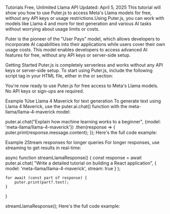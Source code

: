 Tutorials
Free, Unlimited Llama API
Updated: April 5, 2025
This tutorial will show you how to use Puter.js to access Meta's Llama models for free, without any API keys or usage restrictions.Using Puter.js, you can work with models like Llama 4 and more for text generation and various AI tasks without worrying about usage limits or costs.

Puter is the pioneer of the "User Pays" model, which allows developers to incorporate AI capabilities into their applications while users cover their own usage costs. This model enables developers to access advanced AI features for free, without any API keys or server-side setup.

Getting Started
Puter.js is completely serverless and works without any API keys or server-side setup. To start using Puter.js, include the following script tag in your HTML file, either in the <head> or <body> section:

<script src="https://js.puter.com/v2/"></script>
You're now ready to use Puter.js for free access to Meta's Llama models. No API keys or sign-ups are required.

Example 1Use Llama 4 Maverick for text generation
To generate text using Llama 4 Maverick, use the puter.ai.chat() function with the meta-llama/llama-4-maverick model:

puter.ai.chat("Explain how machine learning works to a beginner", 
    {model: 'meta-llama/llama-4-maverick'})
    .then(response => {
        puter.print(response.message.content);
    });
Here's the full code example:

<html>
<body>
    <script src="https://js.puter.com/v2/"></script>
    <script>
        puter.ai.chat("Explain how machine learning works to a beginner", 
            {model: 'meta-llama/llama-4-maverick'})
            .then(response => {
                puter.print(response.message.content);
            });
    </script>
</body>
</html>
Example 2Stream responses for longer queries
For longer responses, use streaming to get results in real-time:

async function streamLlamaResponse() {
    const response = await puter.ai.chat(
        "Write a detailed tutorial on building a React application", 
        {
            model: 'meta-llama/llama-4-maverick', 
            stream: true
        }
    );
    
    for await (const part of response) {
        puter.print(part?.text);
    }
}

streamLlamaResponse();
Here's the full code example:

<html>
<body>
    <script src="https://js.puter.com/v2/"></script>
    <script>
        async function streamLlamaResponse() {
            const response = await puter.ai.chat(
                "Write a detailed tutorial on building a React application", 
                {
                    model: 'meta-llama/llama-4-maverick', 
                    stream: true
                }
            );
            
            for await (const part of response) {
                puter.print(part?.text);
            }
        }

        streamLlamaResponse();
    </script>
</body>
</html>
Example 3Use different Llama models for different needs
Puter.js provides access to various Llama models for different requirements:

// Using Llama 3.3 70B for complex tasks
puter.ai.chat(
    "Explain the implications of quantum computing on cryptography",
    { model: "meta-llama/llama-3.3-70b-instruct" }
).then(response => {
    puter.print("<h2>Using Llama 3.3 70B</h2>");
    puter.print(response.message.content);
});

// Using Llama 3.1 8B for faster responses
puter.ai.chat(
    "Suggest three fun weekend activities",
    { model: "meta-llama/llama-3.1-8b-instruct" }
).then(response => {
    puter.print("<h2>Using Llama 3.1 8B</h2>");
    puter.print(response.message.content);
});

// Using Llama Guard for content moderation
puter.ai.chat(
    "Is this message harmful: 'I enjoy hiking on weekends'",
    { model: "meta-llama/llama-guard-3-8b" }
).then(response => {
    puter.print("<h2>Using Llama Guard</h2>");
    puter.print(response.message.content);
});
Here's the full code example:

<html>
<body>
    <script src="https://js.puter.com/v2/"></script>
    <script>
        // Using Llama 3.3 70B for complex tasks
        puter.ai.chat(
            "Explain the implications of quantum computing on cryptography",
            { model: "meta-llama/llama-3.3-70b-instruct" }
        ).then(response => {
            puter.print("<h2>Using Llama 3.3 70B</h2>");
            puter.print(response.message.content);
        });

        // Using Llama 3.1 8B for faster responses
        puter.ai.chat(
            "Suggest three fun weekend activities",
            { model: "meta-llama/llama-3.1-8b-instruct" }
        ).then(response => {
            puter.print("<h2>Using Llama 3.1 8B</h2>");
            puter.print(response.message.content);
        });

        // Using Llama Guard for content moderation
        puter.ai.chat(
            "Is this message harmful: 'I enjoy hiking on weekends'",
            { model: "meta-llama/llama-guard-3-8b" }
        ).then(response => {
            puter.print("<h2>Using Llama Guard</h2>");
            puter.print(response.message.content);
        });
    </script>
</body>
</html>
Available Llama Models
Puter.js provides access to a comprehensive range of Meta's Llama models:

Llama 4 Models
meta-llama/llama-4-maverick
meta-llama/llama-4-scout
Llama 3.3 Models
meta-llama/llama-3.3-70b-instruct
Llama 3.2 Models
meta-llama/llama-3.2-3b-instruct
meta-llama/llama-3.2-1b-instruct
Llama 3.1 Models
meta-llama/llama-3.1-405b
meta-llama/llama-3.1-8b-instruct
meta-llama/llama-3.1-405b-instruct
meta-llama/llama-3.1-70b-instruct
Llama 3 Models
meta-llama/llama-3-8b-instruct
meta-llama/llama-3-70b-instruct
Llama 2 Models
meta-llama/llama-2-70b-chat
meta-llama/llama-2-13b-chat
Llama Guard Models
meta-llama/llama-guard-3-8b
meta-llama/llama-guard-2-8b
Simply replace the model name in the puter.ai.chat() function to use a different model.

Best Practices
For most general-purpose tasks, use meta-llama/llama-3.3-70b-instruct for the best quality results
For faster responses with slightly lower quality, use meta-llama/llama-3.1-8b-instruct
For content moderation, use meta-llama/llama-guard-3-8b
Enable streaming for longer responses to improve user experience
That's it! You now have free, unlimited access to Meta's Llama models using Puter.js. This allows you to leverage Llama's powerful language understanding and generation abilities without worrying about API keys or usage limits.